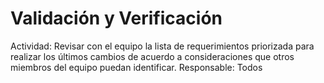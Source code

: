# Validación y Verificación

Actividad: Revisar con el equipo la lista de requerimientos priorizada para realizar los últimos cambios de acuerdo a consideraciones que otros miembros del equipo puedan identificar.
Responsable: Todos